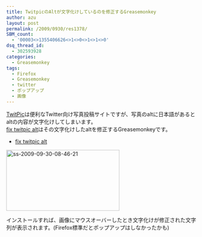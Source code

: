 ```yaml
---
title: TwitpicのAltが文字化けしているのを修正するGreasemonkey
author: azu
layout: post
permalink: /2009/0930/res1378/
SBM_count:
  - '00003<>1355406626<>1<>0<>1<>1<>0'
dsq_thread_id:
  - 302593928
categories:
  - Greasemonkey
tags:
  - Firefox
  - Greasemonkey
  - twitter
  - ポップアップ
  - 画像
---
```

[TwitPic][1]は便利なTwitter向け写真投稿サイトですが、写真のaltに日本語があるとaltの内容が文字化けしてしまいます。  
[fix twitpic alt][2]はその文字化けしたaltを修正するGreasemonkeyです。

*   [fix twitpic alt][2]

[<img class="alignnone size-medium wp-image-1379" title="ss-2009-09-30-08-46-21" src="https://efcl.info/wp-content/uploads/2009/09/ss-2009-09-30-08-46-21-300x161.png" alt="ss-2009-09-30-08-46-21" width="300" height="161" />][3]

インストールすれば、画像にマウスオーバーしたとき文字化けが修正された文字列が表示されます。(Firefox標準だとポップアップはしなかったかも)

 [1]: http://twitpic.com/
 [2]: http://userscripts.org/scripts/show/58834
 [3]: https://efcl.info/wp-content/uploads/2009/09/ss-2009-09-30-08-46-21.png
